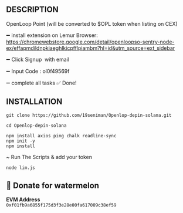 ## DESCRIPTION

OpenLoop Point (will be converted to $OPL token when listing on CEX)

➖ install extension on Lemur Browser: https://chromewebstore.google.com/detail/openloopso-sentry-node-ex/effapmdildnpkiaeghlkicpfflpiambm?hl=id&utm_source=ext_sidebar

➖ Click Signup  with email

➖ Input Code : ol0f49569f

➖ complete all tasks
✅ Done!

## INSTALLATION

```
git clone https://github.com/19seniman/Openlop-depin-solana.git
```
```
cd Openlop-depin-solana
```
```
npm install axios ping chalk readline-sync
npm init -y
npm install
```

~ Run The Scripts & add your token
```
node lim.js
```


##  🍉 Donate for  watermelon

**EVM Address**  
`0xf01fb9a6855f175d3f3e28e00fa617009c38ef59`

